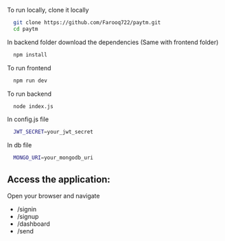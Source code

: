 To run locally, clone it locally
```bash
  git clone https://github.com/Farooq722/paytm.git
  cd paytm
```
In backend folder download the dependencies (Same with frontend folder)
```bash
  npm install
```
To run frontend 
```bash
  npm run dev
```
To run backend
```bash
  node index.js
```
In config.js file 
```bash
  JWT_SECRET=your_jwt_secret
```
In db file
```bash
  MONGO_URI=your_mongodb_uri
```
## Access the application: 
Open your browser and navigate 
- /signin
- /signup
- /dashboard
- /send
